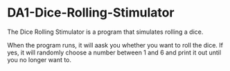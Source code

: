# DA1-Dice-Rolling-Stimulator

The Dice Rolling Stimulator is a program that simulates rolling a dice. 

When the program runs, it will aask you whether you want to roll the dice. If yes, it will randomly choose a number between 1 and 6 and print it out until you no longer want to.
